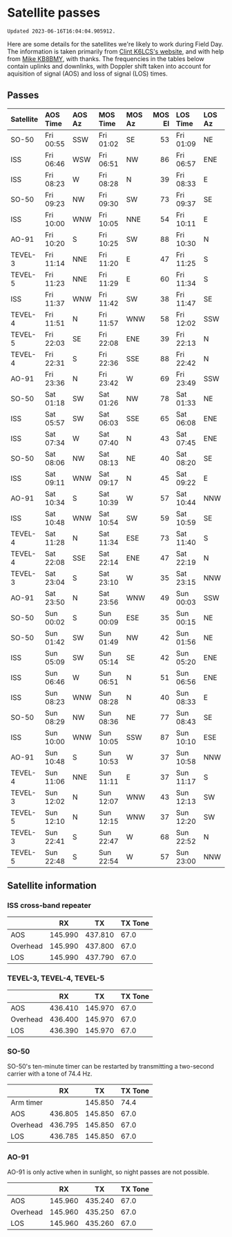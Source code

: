 # Satellite passes

```{note}
Updated 2023-06-16T16:04:04.905912.
```

Here are some details for the satellites we're likely to work during Field Day. The information is taken primarily from [Clint K6LCS's website](https://www.work-sat.com/), and with help from [Mike KB8BMY](http://qrz.com/db/KB8BMY), with thanks. The frequencies in the tables below contain uplinks and downlinks, with Doppler shift taken into account for aquisition of signal (AOS) and loss of signal (LOS) times.


## Passes

| Satellite   | AOS Time   | AOS Az   | MOS Time   | MOS Az   |   MOS El | LOS Time   | LOS Az   |
|:------------|:-----------|:---------|:-----------|:---------|---------:|:-----------|:---------|
| SO-50       | Fri 00:55  | SSW      | Fri 01:02  | SE       |       53 | Fri 01:09  | NE       |
| ISS         | Fri 06:46  | WSW      | Fri 06:51  | NW       |       86 | Fri 06:57  | ENE      |
| ISS         | Fri 08:23  | W        | Fri 08:28  | N        |       39 | Fri 08:33  | E        |
| SO-50       | Fri 09:23  | NW       | Fri 09:30  | SW       |       73 | Fri 09:37  | SE       |
| ISS         | Fri 10:00  | WNW      | Fri 10:05  | NNE      |       54 | Fri 10:11  | E        |
| AO-91       | Fri 10:20  | S        | Fri 10:25  | SW       |       88 | Fri 10:30  | N        |
| TEVEL-3     | Fri 11:14  | NNE      | Fri 11:20  | E        |       47 | Fri 11:25  | S        |
| TEVEL-5     | Fri 11:23  | NNE      | Fri 11:29  | E        |       60 | Fri 11:34  | S        |
| ISS         | Fri 11:37  | WNW      | Fri 11:42  | SW       |       38 | Fri 11:47  | SE       |
| TEVEL-4     | Fri 11:51  | N        | Fri 11:57  | WNW      |       58 | Fri 12:02  | SSW      |
| TEVEL-5     | Fri 22:03  | SE       | Fri 22:08  | ENE      |       39 | Fri 22:13  | N        |
| TEVEL-4     | Fri 22:31  | S        | Fri 22:36  | SSE      |       88 | Fri 22:42  | N        |
| AO-91       | Fri 23:36  | N        | Fri 23:42  | W        |       69 | Fri 23:49  | SSW      |
| SO-50       | Sat 01:18  | SW       | Sat 01:26  | NW       |       78 | Sat 01:33  | NE       |
| ISS         | Sat 05:57  | SW       | Sat 06:03  | SSE      |       65 | Sat 06:08  | ENE      |
| ISS         | Sat 07:34  | W        | Sat 07:40  | N        |       43 | Sat 07:45  | ENE      |
| SO-50       | Sat 08:06  | NW       | Sat 08:13  | NE       |       40 | Sat 08:20  | SE       |
| ISS         | Sat 09:11  | WNW      | Sat 09:17  | N        |       45 | Sat 09:22  | E        |
| AO-91       | Sat 10:34  | S        | Sat 10:39  | W        |       57 | Sat 10:44  | NNW      |
| ISS         | Sat 10:48  | WNW      | Sat 10:54  | SW       |       59 | Sat 10:59  | SE       |
| TEVEL-4     | Sat 11:28  | N        | Sat 11:34  | ESE      |       73 | Sat 11:40  | S        |
| TEVEL-4     | Sat 22:08  | SSE      | Sat 22:14  | ENE      |       47 | Sat 22:19  | N        |
| TEVEL-3     | Sat 23:04  | S        | Sat 23:10  | W        |       35 | Sat 23:15  | NNW      |
| AO-91       | Sat 23:50  | N        | Sat 23:56  | WNW      |       49 | Sun 00:03  | SSW      |
| SO-50       | Sun 00:02  | S        | Sun 00:09  | ESE      |       35 | Sun 00:15  | NE       |
| SO-50       | Sun 01:42  | SW       | Sun 01:49  | NW       |       42 | Sun 01:56  | NE       |
| ISS         | Sun 05:09  | SW       | Sun 05:14  | SE       |       42 | Sun 05:20  | ENE      |
| ISS         | Sun 06:46  | W        | Sun 06:51  | N        |       51 | Sun 06:56  | ENE      |
| ISS         | Sun 08:23  | WNW      | Sun 08:28  | N        |       40 | Sun 08:33  | E        |
| SO-50       | Sun 08:29  | NW       | Sun 08:36  | NE       |       77 | Sun 08:43  | SE       |
| ISS         | Sun 10:00  | WNW      | Sun 10:05  | SSW      |       87 | Sun 10:10  | ESE      |
| AO-91       | Sun 10:48  | S        | Sun 10:53  | W        |       37 | Sun 10:58  | NNW      |
| TEVEL-4     | Sun 11:06  | NNE      | Sun 11:11  | E        |       37 | Sun 11:17  | S        |
| TEVEL-3     | Sun 12:02  | N        | Sun 12:07  | WNW      |       43 | Sun 12:13  | SW       |
| TEVEL-5     | Sun 12:10  | N        | Sun 12:15  | WNW      |       37 | Sun 12:20  | SW       |
| TEVEL-3     | Sun 22:41  | S        | Sun 22:47  | W        |       68 | Sun 22:52  | N        |
| TEVEL-5     | Sun 22:48  | S        | Sun 22:54  | W        |       57 | Sun 23:00  | NNW      |


## Satellite information


### ISS cross-band repeater

|          | RX      | TX      | TX Tone |
| -------- | ------- | ------- | ------- |
| AOS      | 145.990 | 437.810 | 67.0    |
| Overhead | 145.990 | 437.800 | 67.0    |
| LOS      | 145.990 | 437.790 | 67.0    |


### TEVEL-3, TEVEL-4, TEVEL-5

|          | RX      | TX      | TX Tone |
| -------- | ------- | ------- | ------- |
| AOS      | 436.410 | 145.970 | 67.0    |
| Overhead | 436.400 | 145.970 | 67.0    |
| LOS      | 436.390 | 145.970 | 67.0    |


### SO-50

SO-50's ten-minute timer can be restarted by transmitting a two-second carrier with a tone of 74.4 Hz.

|           | RX      | TX      | TX Tone |
| --------- | ------- | ------- | ------- |
| Arm timer |         | 145.850 | 74.4    |
| AOS       | 436.805 | 145.850 | 67.0    |
| Overhead  | 436.795 | 145.850 | 67.0    |
| LOS       | 436.785 | 145.850 | 67.0    |


### AO-91

AO-91 is only active when in sunlight, so night passes are not possible.

|          | RX      | TX      | TX Tone |
| -------- | ------- | ------- | ------- |
| AOS      | 145.960 | 435.240 | 67.0    |
| Overhead | 145.960 | 435.250 | 67.0    |
| LOS      | 145.960 | 435.260 | 67.0    |
